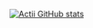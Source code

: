 
[![Actii GitHub stats](https://github-readme-stats.vercel.app/api?username=doubleactii&count_private=true&show_icons=true&theme=nord)](https://github.com/anuraghazra/github-readme-stats)
